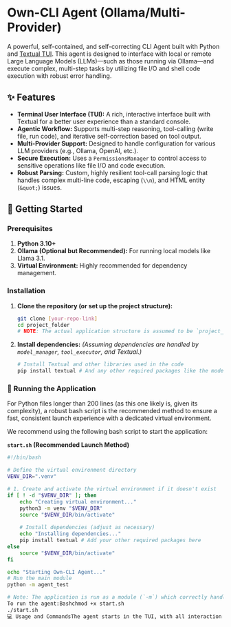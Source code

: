 # Own-CLI Agent (Ollama/Multi-Provider)

A powerful, self-contained, and self-correcting CLI Agent built with Python and [Textual TUI](https://textual.textualize.io/). This agent is designed to interface with local or remote Large Language Models (LLMs)—such as those running via Ollama—and execute complex, multi-step tasks by utilizing file I/O and shell code execution with robust error handling.

## ✨ Features

* **Terminal User Interface (TUI):** A rich, interactive interface built with Textual for a better user experience than a standard console.
* **Agentic Workflow:** Supports multi-step reasoning, tool-calling (write file, run code), and iterative self-correction based on tool output.
* **Multi-Provider Support:** Designed to handle configuration for various LLM providers (e.g., Ollama, OpenAI, etc.).
* **Secure Execution:** Uses a `PermissionsManager` to control access to sensitive operations like file I/O and code execution.
* **Robust Parsing:** Custom, highly resilient tool-call parsing logic that handles complex multi-line code, escaping (`\\n`), and HTML entity (`&quot;`) issues.

## 🚀 Getting Started

### Prerequisites

1.  **Python 3.10+**
2.  **Ollama (Optional but Recommended):** For running local models like Llama 3.1.
3.  **Virtual Environment:** Highly recommended for dependency management.

### Installation

1.  **Clone the repository (or set up the project structure):**
    ```bash
    git clone [your-repo-link]
    cd project_folder 
    # NOTE: The actual application structure is assumed to be `project_folder` containing the modules.
    ```

2.  **Install dependencies:**
    *(Assuming dependencies are handled by `model_manager`, `tool_executor`, and Textual.)*
    ```bash
    # Install Textual and other libraries used in the code
    pip install textual # And any other required packages like the model API clients
    ```

### 🏃 Running the Application

For Python files longer than 200 lines (as this one likely is, given its complexity), a robust bash script is the recommended method to ensure a fast, consistent launch experience with a dedicated virtual environment.

We recommend using the following bash script to start the application:

**`start.sh` (Recommended Launch Method)**
```bash
#!/bin/bash

# Define the virtual environment directory
VENV_DIR=".venv"

# 1. Create and activate the virtual environment if it doesn't exist
if [ ! -d "$VENV_DIR" ]; then
    echo "Creating virtual environment..."
    python3 -m venv "$VENV_DIR"
    source "$VENV_DIR/bin/activate"
    
    # Install dependencies (adjust as necessary)
    echo "Installing dependencies..."
    pip install textual # Add your other required packages here
else
    source "$VENV_DIR/bin/activate"
fi

echo "Starting Own-CLI Agent..."
# Run the main module
python -m agent_test 

# Note: The application is run as a module (`-m`) which correctly handles relative imports (`from .config import...`).
To run the agent:Bashchmod +x start.sh
./start.sh
💻 Usage and CommandsThe agent starts in the TUI, with all interaction taking place in the main input box.ModesThe agent supports two primary modes, which can be specified using a prefix or set as the session default.PrefixMode NameDescription/chatChat ModeSimple question/answer. No tools are used, and the conversation is focused on direct answers./agentAgent ModeGoal-driven. The agent will use available tools (write_file, run_code) and multiple steps to achieve the objective. (Default Mode)TUI Bindings (Keyboard Shortcuts)Key BindingActionDescriptionCtrl+Otoggle_optionsToggles the Configuration/Permissions side panel.Ctrl+QquitExits the application.Ctrl+Rreset_sessionClears the chat history and resets the session mode to default.Ctrl+Dshow_toolsDisplays a list of available tools and their permission status.⚙️ ConfigurationConfiguration is managed via external JSON files in the project directory:FilePurposeDescriptionconfig.jsonModel/Provider ConfigDefines LLM providers (e.g., Ollama endpoints, API keys), default models for chat and agent modes.permissions.jsonSecurityControls dangerous operations like allow_file_io and allow_code_execution. Set these carefully!history.jsonHistoryStores the last 50 unique commands entered by the user.error.logDebuggingDetailed Python tracebacks and error summaries are written here../project_folderWorkspaceAll files created by the agent (write_file tool) are contained within this directory.
